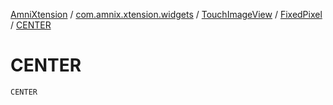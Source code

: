[AmniXtension](../../../index.md) / [com.amnix.xtension.widgets](../../index.md) / [TouchImageView](../index.md) / [FixedPixel](index.md) / [CENTER](./-c-e-n-t-e-r.md)

# CENTER

`CENTER`